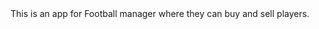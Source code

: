 <!-- ⚠️ This README has been generated from the file(s) "blueprint.md" ⚠️-->This is an app for Football manager where they can buy and sell players.
